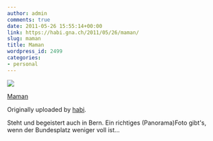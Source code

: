 ```yaml
---
author: admin
comments: true
date: 2011-05-26 15:55:14+00:00
link: https://habi.gna.ch/2011/05/26/maman/
slug: maman
title: Maman
wordpress_id: 2499
categories:
- personal
---
```



 [![](https://static.flickr.com/5025/5761689109_92d6274307_m.jpg)](https://www.flickr.com/photos/habi/5761689109/)
   

 
  [Maman](https://www.flickr.com/photos/habi/5761689109/)
    

  Originally uploaded by [habi](https://www.flickr.com/photos/habi/).
 



Steht und begeistert auch in Bern. Ein richtiges (Panorama)Foto gibt's, wenn der Bundesplatz weniger voll ist...
  

